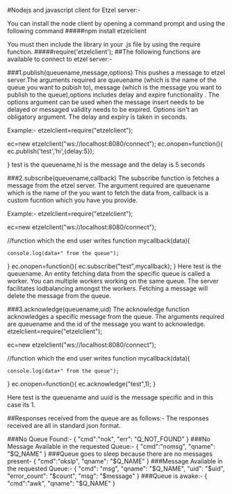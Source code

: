 

#Nodejs and javascript client for Etzel server:-

You can install the node client by opening a command prompt and using the following command
#####npm install etzelclient

You must then include the library in your .js file by using the require function.
#####require('etzelclient');
##The following functions are available to connect to etzel server:-

###1.publish(queuename,message,options)
This pushes a message to etzel server.The arguments required are queuename (which is the name of the queue you want to pubish to), message (which is the message you want to publish to the queue),options includes delay and expire functionality . The options argument  can be used when the message insert needs to be delayed or messaged validity needs to be expired. Options isn't an obligatory argument. The delay and expiry is taken in seconds.

Example:-
etzelclient=require("etzelclient");

ec=new etzelclient("ws://localhost:8080/connect");
ec.onopen=function(){
    ec.publish('test','hi',{delay:5});

}
test is the queuename,hi is the message and the delay is 5 seconds


###2.subscribe(queuename,callback)
The subscribe function is fetches a message from the etzel server. The argument required are queuename which is the name of the you want to fetch the data from, callback is a custom fucntion which you have you provide. 


Example:-
etzelclient=require("etzelclient");

ec=new etzelclient("ws://localhost:8080/connect");

//function which the end user writes
function mycallback(data){

    console.log(data+" from the queue");

}
ec.onopen=function(){
    ec.subscribe("test",mycallback);
}
Here test is the queuename.
An entity fetching data from the specific queue is called a worker. You can multiple workers working on the same queue. The server facilitates lodbalancing amongst the workers. Fetching a message will delete the message from the queue.




###3.acknowledge(queuename,uid)
The acknowledge function acknowledges a specific message from the queue. The arguments required are queuename and the id of the message you want to acknowledge.
 etzelclient=require("etzelclient");

ec=new etzelclient("ws://localhost:8080/connect");

//function which the end user writes
function mycallback(data){

    console.log(data+" from the queue");

}
ec.onopen=function(){
    ec.acknowledge("test",1);
}

Here test is the queuename and uuid is the message specific and in this case its 1.




##Responses received from the queue are as follows:-
The responses received are all in standard json format.

###No Queue Found:-
{
    "cmd":"nok",
    "err": "Q_NOT_FOUND"
}
###No Message Available in the requested Queue:-
{
    "cmd":"nomsg",
    "qname": "$Q_NAME"
}
###Queue goes to sleep because there are no messages present-
{
    "cmd":"okslp",
    "qname": "$Q_NAME"
}
###Message Available in the requested Queue:-
{
    "cmd": "msg",
    "qname": "$Q_NAME",
    "uid": "$uid",
    "error_count": "$count",
    "msg": "$message"
}
###Queue is awake:-
{
    "cmd":"awk",
    "qname": "$Q_NAME"
}
